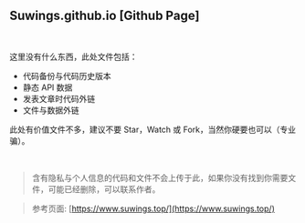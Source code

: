 Suwings.github.io [Github Page]
--------
<br>

这里没有什么东西，此处文件包括：
- 代码备份与代码历史版本
- 静态 API 数据
- 发表文章时代码外链
- 文件与数据外链

此处有价值文件不多，建议不要 Star，Watch 或 Fork，当然你硬要也可以（专业骗）。

<br>


> 含有隐私与个人信息的代码和文件不会上传于此，如果你没有找到你需要文件，可能已经删除，可以联系作者。

> 参考页面: [https://www.suwings.top/](https://www.suwings.top/)




